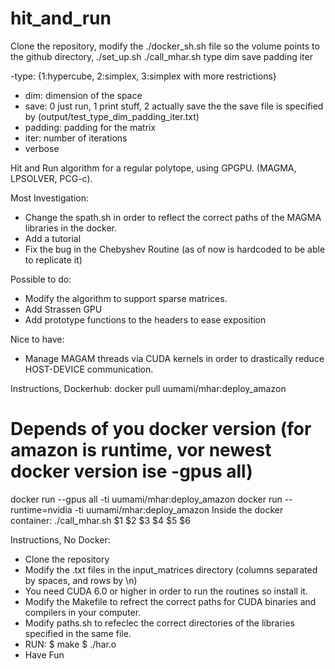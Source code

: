# hit_and_run

Clone the repository, modify the ./docker_sh.sh file so the volume points to the github directory,
./set_up.sh
./call_mhar.sh type dim save padding iter

-type: {1:hypercube,  2:simplex,  3:simplex with more restrictions}
- dim: dimension of the space
- save: 0 just run, 1 print stuff, 2 actually save the the save file is specified by (output/test_type_dim_padding_iter.txt)
- padding: padding for the matrix
- iter: number of iterations
- verbose


Hit and Run algorithm for a regular polytope, using GPGPU. (MAGMA, LPSOLVER, PCG-c).

Most Investigation:
- Change the spath.sh in order to reflect the correct paths of the MAGMA libraries in the docker.
- Add a tutorial
- Fix the bug in the Chebyshev Routine (as of now is hardcoded to be able to replicate it)

Possible to do:
+ Modify the algorithm to support sparse matrices.
+ Add Strassen GPU
+ Add prototype functions to the headers to ease exposition

Nice to have:
+ Manage MAGAM threads via CUDA kernels in order to drastically reduce HOST-DEVICE communication.


Instructions, Dockerhub:
docker pull uumami/mhar:deploy_amazon
# Depends of you docker version (for amazon is runtime, vor newest docker version ise -gpus all)
docker run --gpus all -ti uumami/mhar:deploy_amazon
docker run --runtime=nvidia -ti uumami/mhar:deploy_amazon
	Inside the docker container:
	./call_mhar.sh $1 $2 $3 $4 $5 $6




Instructions, No Docker:
+ Clone the repository
+ Modify the .txt files in the input_matrices directory (columns separated by spaces, and rows by \n)
+ You need CUDA 6.0 or higher in order to run the routines so install it.
+ Modify the Makefile to refrect the correct paths for CUDA binaries and compilers in your computer.
+ Modify paths.sh to refeclec the correct directories of the libraries specified in the same file.
+ RUN:
  $ make
  $ ./har.o
+ Have Fun
